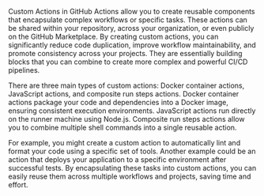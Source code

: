 Custom Actions in GitHub Actions allow you to create reusable components that encapsulate complex workflows or specific tasks. These actions can be shared within your repository, across your organization, or even publicly on the GitHub Marketplace. By creating custom actions, you can significantly reduce code duplication, improve workflow maintainability, and promote consistency across your projects. They are essentially building blocks that you can combine to create more complex and powerful CI/CD pipelines.

There are three main types of custom actions: Docker container actions, JavaScript actions, and composite run steps actions. Docker container actions package your code and dependencies into a Docker image, ensuring consistent execution environments. JavaScript actions run directly on the runner machine using Node.js. Composite run steps actions allow you to combine multiple shell commands into a single reusable action.

For example, you might create a custom action to automatically lint and format your code using a specific set of tools. Another example could be an action that deploys your application to a specific environment after successful tests. By encapsulating these tasks into custom actions, you can easily reuse them across multiple workflows and projects, saving time and effort.